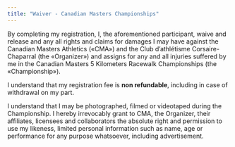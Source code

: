 ```yaml
---
title: "Waiver - Canadian Masters Championships"
---
```


By completing my registration, I, the aforementioned participant, waive and release and any all rights and claims for damages I may have against the Canadian Masters Athletics («CMA») and the Club d’athlétisme Corsaire-Chaparral (the «Organizer») and assigns for any and all injuries suffered by me in the Canadian Masters 5 Kilometers Racewalk Championships (the «Championship»).

I understand that my registration fee is <strong>non refundable</strong>, including in case of withdrawal on my part.

I understand that I may be photographed, filmed or videotaped during the Championship. I hereby irrevocably grant to CMA, the Organizer, their affiliates, licensees and collaborators the absolute right and permission to use my likeness, limited personal information such as name, age or performance for any purpose whatsoever, including advertisement.

